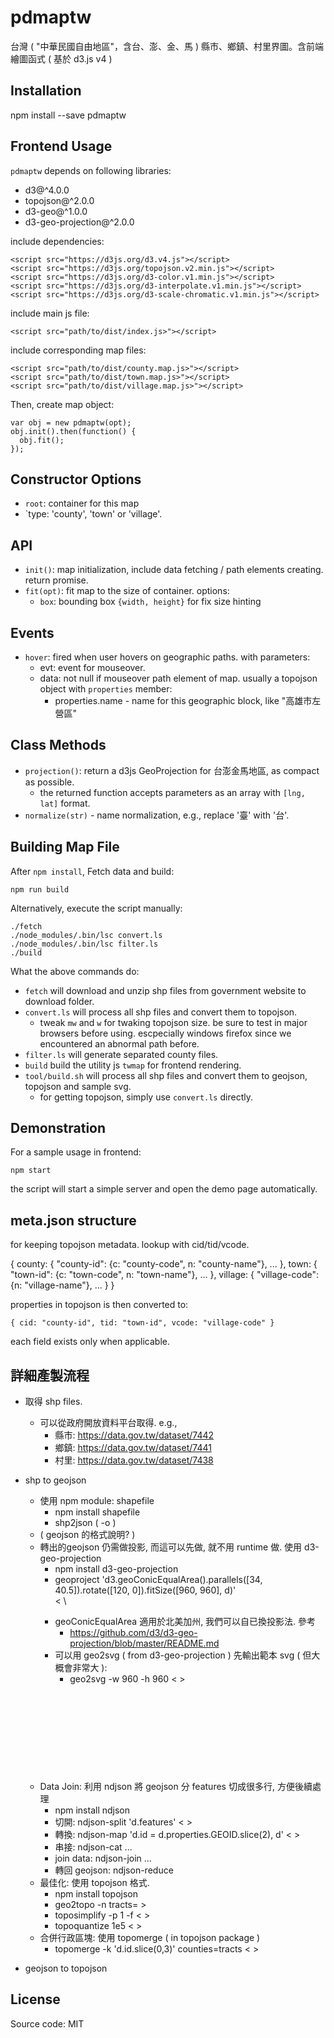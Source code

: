 # pdmaptw

台灣 ( "中華民國自由地區"，含台、澎、金、馬 ) 縣市、鄉鎮、村里界圖。含前端繪圖函式 ( 基於 d3.js v4 )


## Installation

  npm install --save pdmaptw


## Frontend Usage

`pdmaptw` depends on following libraries:

 - d3@^4.0.0
 - topojson@^2.0.0
 - d3-geo@^1.0.0
 - d3-geo-projection@^2.0.0

include dependencies:

    <script src="https://d3js.org/d3.v4.js"></script>
    <script src="https://d3js.org/topojson.v2.min.js"></script>
    <script src="https://d3js.org/d3-color.v1.min.js"></script>
    <script src="https://d3js.org/d3-interpolate.v1.min.js"></script>
    <script src="https://d3js.org/d3-scale-chromatic.v1.min.js"></script>

include main js file:

    <script src="path/to/dist/index.js>"></script>

include corresponding map files:

    <script src="path/to/dist/county.map.js>"></script>
    <script src="path/to/dist/town.map.js>"></script>
    <script src="path/to/dist/village.map.js>"></script>


Then, create map object:

    var obj = new pdmaptw(opt);
    obj.init().then(function() {
      obj.fit();
    });


## Constructor Options

 - `root`: container for this map
 - `type: 'county', 'town' or 'village'.


## API

 - `init()`: map initialization, include data fetching / path elements creating. return promise.
 - `fit(opt)`: fit map to the size of container. options:
   - `box`: bounding box `{width, height}` for fix size hinting 


## Events

 - `hover`: fired when user hovers on geographic paths. with parameters:
   - evt: event for mouseover.
   - data: not null if mouseover path element of map. usually a topojson object with `properties` member:
     - properties.name - name for this geographic block, like "高雄市左營區"


## Class Methods

 - `projection()`: return a d3js GeoProjection for 台澎金馬地區, as compact as possible.
   - the returned function accepts parameters as an array with `[lng, lat]` format.
 - `normalize(str)` - name normalization, e.g., replace '臺' with '台'.


## Building Map File

After `npm install`, Fetch data and build:

    npm run build

Alternatively, execute the script manually:

    ./fetch
    ./node_modules/.bin/lsc convert.ls
    ./node_modules/.bin/lsc filter.ls
    ./build

What the above commands do:

 - `fetch` will download and unzip shp files from government website to download folder.
 - `convert.ls` will process all shp files and convert them to topojson.
   - tweak `mw` and `w` for twaking topojson size. be sure to test in major browsers before using.
     escpecially windows firefox since we encountered an abnormal path before.
 - `filter.ls` will generate separated county files.
 - `build` build the utility js `twmap` for frontend rendering.
 - `tool/build.sh` will process all shp files and convert them to geojson, topojson and sample svg.
   - for getting topojson, simply use `convert.ls` directly.


## Demonstration

For a sample usage in frontend:

    npm start

the script will start a simple server and open the demo page automatically.



## meta.json structure

for keeping topojson metadata. lookup with cid/tid/vcode.

   {
     county: {
      "county-id": {c: "county-code", n: "county-name"}, ...
     },
     town: {
      "town-id": {c: "town-code", n: "town-name"}, ...
     },
     village: {
      "village-code": {n: "village-name"}, ...
     }
   }

properties in topojson is then converted to: 

    { cid: "county-id", tid: "town-id", vcode: "village-code" }

each field exists only when applicable.


## 詳細產製流程

 * 取得 shp files. 
   - 可以從政府開放資料平台取得. e.g., 
     - 縣市: https://data.gov.tw/dataset/7442
     - 鄉鎮: https://data.gov.tw/dataset/7441
     - 村里: https://data.gov.tw/dataset/7438
 * shp to geojson
   - 使用 npm module: shapefile
     - npm install shapefile
     - shp2json <shp-file> ( -o <json> )
   * ( geojson 的格式說明? )
   - 轉出的geojson 仍需做投影, 而這可以先做, 就不用 runtime 做. 使用 d3-geo-projection
     - npm install d3-geo-projection
     - geoproject 'd3.geoConicEqualArea().parallels([34, 40.5]).rotate([120, 0]).fitSize([960, 960], d)' \
       < <geojson> \
       > <geojson>
     - geoConicEqualArea 適用於北美加州, 我們可以自已換投影法. 參考
       - https://github.com/d3/d3-geo-projection/blob/master/README.md
     - 可以用 geo2svg ( from d3-geo-projection ) 先輸出範本 svg ( 但大概會非常大 ):
       - geo2svg -w 960 -h 960 < <geojson> > <svg>
   - Data Join: 利用 ndjson 將 geojson 分 features 切成很多行, 方便後續處理
     - npm install ndjson
     - 切開: ndjson-split 'd.features' < <geojson> > <nd-geojson>
     - 轉換: ndjson-map 'd.id = d.properties.GEOID.slice(2), d' < <nd-geojson> > <nd-alt-geojson>
     - 串接: ndjson-cat <nd-alt-geojson> ...
     - join data: ndjson-join ...
     - 轉回 geojson: ndjson-reduce
   - 最佳化: 使用 topojson 格式.
     - npm install topojson
     - geo2topo -n tracts=<geojson> > <topojson>
     - toposimplify -p 1 -f  < <topojson> > <topojson2>
     - topoquantize 1e5 < <topojson2> > <topojson3>
   - 合併行政區塊: 使用 topomerge ( in topojson package )
     - topomerge -k 'd.id.slice(0,3)' counties=tracts < <topojson3> > <topojson4>

 * geojson to topojson


## License

Source code: MIT

